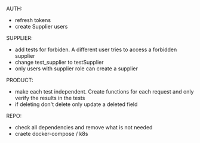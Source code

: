 AUTH:

- refresh tokens
- create Supplier users

SUPPLIER:

- add tests for forbiden. A different user tries to access a forbidden supplier
- change test_supplier to testSupplier
- only users with supplier role can create a supplier

PRODUCT:

- make each test independent. Create functions for each request and only verify the results in the tests
- if deleting don't delete only update a deleted field

REPO:

- check all dependencies and remove what is not needed
- craete docker-compose / k8s
